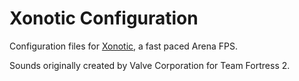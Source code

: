 # Xonotic Configuration

Configuration files for [Xonotic](https://xonotic.org), a fast paced Arena FPS.

Sounds originally created by Valve Corporation for Team Fortress 2.
